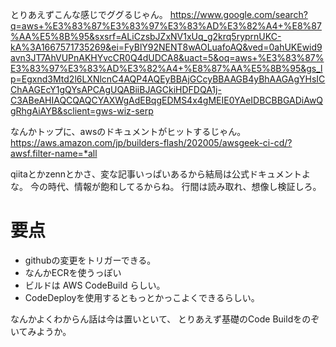 
とりあえずこんな感じでググるじゃん。
<https://www.google.com/search?q=aws+%E3%83%87%E3%83%97%E3%83%AD%E3%82%A4+%E8%87%AA%E5%8B%95&sxsrf=ALiCzsbJZxNV1xUq_g2krq5ryprnUKC-kA%3A1667571735269&ei=FyBlY92NENT8wAOLuafoAQ&ved=0ahUKEwid9avn3JT7AhVUPnAKHYvcCR0Q4dUDCA8&uact=5&oq=aws+%E3%83%87%E3%83%97%E3%83%AD%E3%82%A4+%E8%87%AA%E5%8B%95&gs_lp=Egxnd3Mtd2l6LXNlcnC4AQP4AQEyBBAjGCcyBBAAGB4yBhAAGAgYHsICChAAGEcY1gQYsAPCAgUQABiiBJAGCkiHDFDQA1j-C3ABeAHIAQCQAQCYAXWgAdEBqgEDMS4x4gMEIE0YAeIDBCBBGADiAwQgRhgAiAYB&sclient=gws-wiz-serp>


なんかトップに、awsのドキュメントがヒットするじゃん。
<https://aws.amazon.com/jp/builders-flash/202005/awsgeek-ci-cd/?awsf.filter-name=*all>

qiitaとかzennとかさ、変な記事いっぱいあるから結局は公式ドキュメントよな。
今の時代、情報が飽和してるからね。
行間は読み取れ、想像し検証しろ。

# 要点

* githubの変更をトリガーできる。
* なんかECRを使うっぽい
* ビルドは AWS CodeBuild らしい。
* CodeDeployを使用するともっとかっこよくできるらしい。


なんかよくわからん話は今は置いといて、
とりあえず基礎のCode Buildをのぞいてみようか。

















